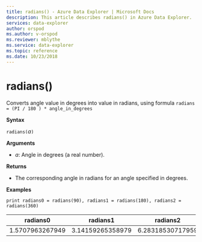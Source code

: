 ```yaml
---
title: radians() - Azure Data Explorer | Microsoft Docs
description: This article describes radians() in Azure Data Explorer.
services: data-explorer
author: orspod
ms.author: v-orspod
ms.reviewer: mblythe
ms.service: data-explorer
ms.topic: reference
ms.date: 10/23/2018
---
```

# radians()

Converts angle value in degrees into value in radians, using formula `radians = (PI / 180 ) * angle_in_degrees`

**Syntax**

`radians(`*a*`)`

**Arguments**

* *a*: Angle in degrees (a real number).

**Returns**

* The corresponding angle in radians for an angle specified in degrees. 

**Examples**

```kusto
print radians0 = radians(90), radians1 = radians(180), radians2 = radians(360) 

```

|radians0|radians1|radians2|
|---|---|---|
|1.5707963267949|3.14159265358979|6.28318530717959|